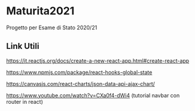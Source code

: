 # Maturita2021
Progetto per Esame di Stato 2020/21

## Link Utili

https://it.reactjs.org/docs/create-a-new-react-app.html#create-react-app

https://www.npmjs.com/package/react-hooks-global-state

https://canvasjs.com/react-charts/json-data-api-ajax-chart/

https://www.youtube.com/watch?v=CXa0f4-dWi4  (tutorial navbar con router in react)
